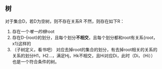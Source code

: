 ## 树

对于集合D，若D为空树，则不存在关系R
不然，则存在如下R：
1. 存在一个*唯一的根*root
2. 存在D-{root}的划分，且每个划分**不相交**，且每个划分都和root有关系{root，x1}这样的
3. （子树定义，看书吧） 对应去掉root的集合的划分，有去掉root相关的关系的关系的划分H1，H2...，满足Hj，Hk不相交，且Hi对应Di，此时（Di，（Hi））也是一个符合条件的树。
